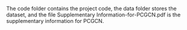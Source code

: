 The code folder contains the project code, the data folder stores the dataset, and the file Supplementary Information-for-PCGCN.pdf is the supplementary information for PCGCN.

